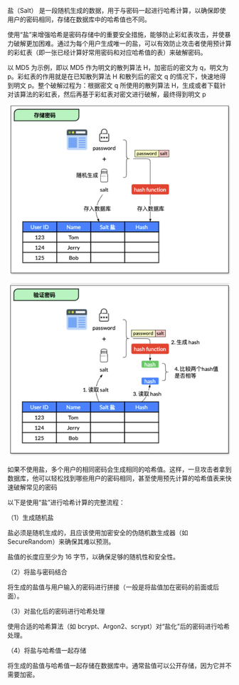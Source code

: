 盐（Salt） 是一段随机生成的数据，用于与密码一起进行哈希计算，以确保即使用户的密码相同，存储在数据库中的哈希值也不同。

使用“盐”来增强哈希是密码存储中的重要安全措施，能够防止彩虹表攻击，并使暴力破解更加困难。通过为每个用户生成唯一的盐，可以有效防止攻击者使用预计算的彩虹表（即一张已经计算好常用密码和对应哈希值的表）来破解密码。

以 MD5 为示例，即以 MD5 作为明文的散列算法 H，加密后的密文为 q，明文为 p。彩虹表的作用就是在已知散列算法 H 和散列后的密文 q 的情况下，快速地得到明文 p。整个破解过程为：根据密文 q 所使用的散列算法 H，生成或者下载针对该算法的彩虹表，然后再基于彩虹表对密文进行破解，最终得到明文 p

![image-20241009090324188](./.assets/密码加盐/image-20241009090324188.png)

![image-20241009090343013](./.assets/密码加盐/image-20241009090343013.png)

如果不使用盐，多个用户的相同密码会生成相同的哈希值。这样，一旦攻击者拿到数据库，他可以轻松找到哪些用户的密码相同，甚至使用预先计算的哈希值表来快速破解常见的密码

以下是使用“盐”进行哈希计算的完整流程：

（1）生成随机盐

盐必须是随机生成的，且应该使用加密安全的伪随机数生成器（如 SecureRandom）来确保其难以预测。

盐值的长度应至少为 16 字节，以确保足够的随机性和安全性。

（2）将盐与密码结合

将生成的盐值与用户输入的密码进行拼接（一般是将盐值加在密码的前面或后面）。

（3）对盐化后的密码进行哈希处理

使用合适的哈希算法（如 bcrypt、Argon2、scrypt）对“盐化”后的密码进行哈希处理。

（4）将盐与哈希值一起存储

将生成的盐值与哈希值一起存储在数据库中。通常盐值可以公开存储，因为它并不需要加密。